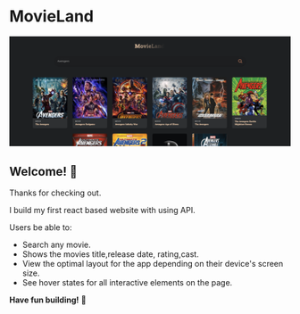 # MovieLand


![Tic Tac Toe](./finalpic.png)

## Welcome! 👋

Thanks for checking out.

I build my first react based website with using API.

Users be able to:

- Search any movie.
- Shows the movies title,release date, rating,cast.
- View the optimal layout for the app depending on their device's screen size.
- See hover states for all interactive elements on the page.


**Have fun building!** 🚀
